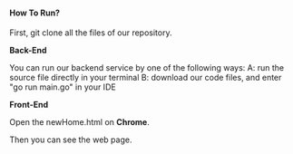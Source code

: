 #### How To Run?

First, git clone all the files of our repository.

**Back-End**

You can run our backend service by one of the following ways:
A: run the source file directly in your terminal
B: download our code files, and enter "go run main.go" in your IDE


**Front-End**

Open the newHome.html on **Chrome**.

Then you can see the web page.
 


